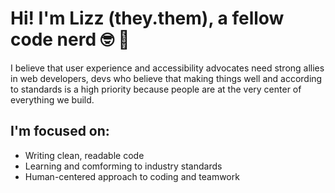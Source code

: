 # Hi! I'm Lizz (they.them), a fellow code nerd 🤓 🌈 
I believe that user experience and accessibility advocates need strong allies in web developers, devs who believe that making things well and according to standards is a high priority because people are at the very center of everything we build.

## I'm focused on:
* Writing clean, readable code
* Learning and comforming to industry standards
* Human-centered approach to coding and teamwork 

<!--
**lizzSoup/lizzSoup** is a ✨ _special_ ✨ repository because its `README.md` (this file) appears on your GitHub profile.

Here are some ideas to get you started:

- 🔭 I’m currently working on ...
- 🌱 I’m currently learning ...
- 👯 I’m looking to collaborate on ...
- 🤔 I’m looking for help with ...
- 💬 Ask me about ...
- 📫 How to reach me: ...
- 😄 Pronouns: ...
- ⚡ Fun fact: ...
-->
